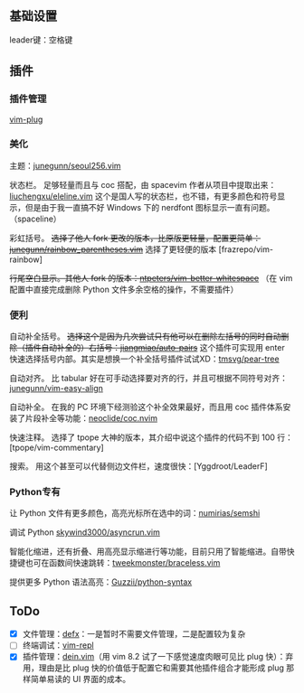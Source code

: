 ## 基础设置

leader键：空格键

## 插件

### 插件管理

[vim-plug](https://github.com/junegunn/vim-plug)

### 美化

主题：[junegunn/seoul256.vim](https://github.com/junegunn/seoul256.vim)

状态栏。
足够轻量而且与 coc 搭配，由 spacevim 作者从项目中提取出来：[liuchengxu/eleline.vim](https://github.com/liuchengxu/eleline.vim)
这个是国人写的状态栏，也不错，有更多颜色和符号显示，但是由于我一直搞不好 Windows 下的 nerdfont 图标显示一直有问题。（spaceline）

彩虹括号。
~~选择了他人 fork 更改的版本，比原版更轻量，配置更简单：[junegunn/rainbow_parentheses.vim](junegunn/rainbow_parentheses.vim)~~
选择了更轻便的版本 [frazrepo/vim-rainbow]

~~行尾空白显示。其他人 fork 的版本：[ntpeters/vim-better-whitespace](https://github.com/ntpeters/vim-better-whitespace)~~
（在 vim 配置中直接完成删除 Python 文件多余空格的操作，不需要插件）

### 便利

自动补全括号。
~~选择这个是因为几次尝试只有他可以在删除左括号的同时自动删除（插件自动补全的）右括号：[jiangmiao/auto-pairs](https://github.com/jiangmiao/auto-pairs)~~ 
这个插件可实现用 enter 快速选择括号内部。其实是想换一个补全括号插件试试XD：[tmsvg/pear-tree](https://github.com/tmsvg/pear-tree)

自动对齐。
比 tabular 好在可手动选择要对齐的行，并且可根据不同符号对齐：[junegunn/vim-easy-align](https://github.com/junegunn/vim-easy-align)

自动补全。
在我的 PC 环境下经测验这个补全效果最好，而且用 coc 插件体系安装了片段补全等功能：[neoclide/coc.nvim](https://github.com/neoclide/coc.nvim)

快速注释。
选择了 tpope 大神的版本，其介绍中说这个插件的代码不到 100 行：[tpope/vim-commentary]

搜索。
用这个甚至可以代替侧边文件栏，速度很快：[Yggdroot/LeaderF]

### Python专有

让 Python 文件有更多颜色，高亮光标所在选中的词：[numirias/semshi](https://github.com/numirias/semshi)

调试 Python
[skywind3000/asyncrun.vim](https://github.com/skywind3000/asyncrun.vim)

智能化缩进，还有折叠、用高亮显示缩进行等功能，目前只用了智能缩进。自带快捷键也可在函数间快速跳转：[tweekmonster/braceless.vim](https://github.com/tweekmonster/braceless.vim)

提供更多 Python 语法高亮：[Guzzii/python-syntax](https://github.com/Guzzii/python-syntax)

## ToDo

- [x] 文件管理：[defx](https://github.com/Shougo/defx.nvim)：一是暂时不需要文件管理，二是配置较为复杂
- [ ] 终端调试：[vim-repl](https://github.com/sillybun/vim-repl)
- [x] 插件管理：[dein.vim](https://github.com/Shougo/dein.vim)（用 vim 8.2 试了一下感觉速度肉眼可见比 plug 快）：弃用，理由是比 plug 快的价值低于配置它和需要其他插件组合才能形成 plug 那样简单易读的 UI 界面的成本。
